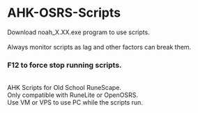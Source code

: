 # AHK-OSRS-Scripts

Download noah_X.XX.exe program to use scripts. <br/>
<br/>
Always monitor scripts as lag and other factors can break them. <br/>
### F12 to force stop running scripts. ###
<br/>
AHK Scripts for Old School RuneScape. <br/>
Only compatible with RuneLite or OpenOSRS. <br/>
Use VM or VPS to use PC while the scripts run. <br/>

